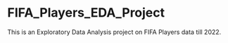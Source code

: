 # FIFA_Players_EDA_Project
This is an Exploratory Data  Analysis project on FIFA Players data till 2022.
